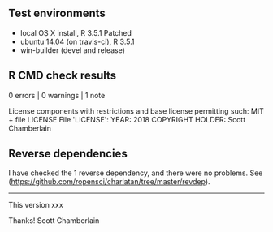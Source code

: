 ## Test environments

* local OS X install, R 3.5.1 Patched
* ubuntu 14.04 (on travis-ci), R 3.5.1
* win-builder (devel and release)

## R CMD check results

0 errors | 0 warnings | 1 note

  License components with restrictions and base license permitting such:
    MIT + file LICENSE
  File 'LICENSE':
    YEAR: 2018
    COPYRIGHT HOLDER: Scott Chamberlain

## Reverse dependencies

I have checked the 1 reverse dependency, and there were no problems.
See (<https://github.com/ropensci/charlatan/tree/master/revdep>).

---

This version xxx

Thanks!
Scott Chamberlain
